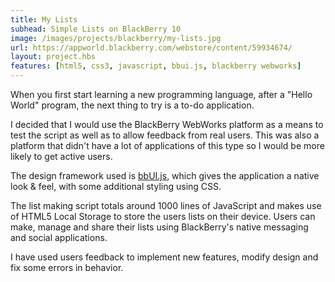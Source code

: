 ```yaml
---
title: My Lists
subhead: Simple Lists on BlackBerry 10
image: /images/projects/blackberry/my-lists.jpg
url: https://appworld.blackberry.com/webstore/content/59934674/
layout: project.hbs
features: [html5, css3, javascript, bbui.js, blackberry webworks]
---
```


When you first start learning a new programming language, after a "Hello World"
program, the next thing to try is a to-do application.

I decided that I would use the BlackBerry WebWorks platform as a means to test
the script as well as to allow feedback from real users. This was also a platform that
didn't have a lot of applications of this type so I would be more likely to get
active users.

The design framework used is [bbUI.js](https://github.com/blackberry/bbUI.js/ "bbUI.js"),
which gives the application a native look & feel, with some additional styling
using CSS.

The list making script totals around 1000 lines of JavaScript and makes use of
HTML5 Local Storage to store the users lists on their device. Users can make,
manage and share their lists using BlackBerry's native messaging and social
applications.

I have used users feedback to implement new features, modify design and
fix some errors in behavior.
